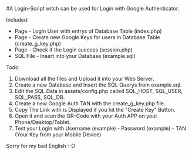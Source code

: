 #A Login-Script witch can be used for Login with Google Authenticator.

Included:
- Page - Login User with entrys of Database Table (index.php)
- Page - Create new Google Keys for users in Database Table (create_g_key.php)
- Page - Check if the Login success (session.php)
- SQL File - Insert into your Database (example.sql)

Todo:
1. Download all the files and Upload it into your Web Server.
2. Create a new Database and Insert the SQL Querys from example.sql.
3. Edit the SQL Data in assets/config.php called SQL_HOST, SQL_USER, SQL_PASS, SQL_DB.
4. Create a new Google Auth TAN with the create_g_key.php file.
5. Copy The Link with is Displayed if you hit the "Create Key" Button.
6. Open it and scan the QR-Code with your Auth APP on yout Phone/Desktop/Tablet.
7. Test your Login with Username (example) - Password (example) - TAN (Your Key from your Mobile Device)

Sorry for my bad English :-D
